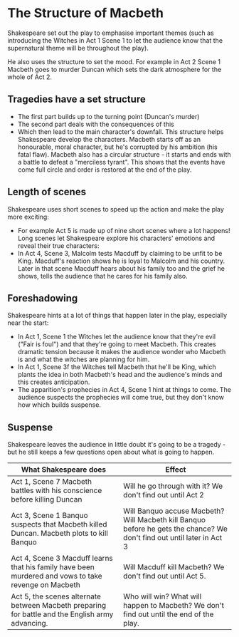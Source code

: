 # The Structure of Macbeth

Shakespeare set out the play to emphasise important themes (such as introducing the Witches in Act 1 Scene 1 to let the audience know that the supernatural theme will be throughout the play).

He also uses the structure to set the mood. For example in Act 2 Scene 1 Macbeth goes to murder Duncan which sets the dark atmosphere for the whole of Act 2.

## Tragedies have a set structure
- The first part builds up to the turning point (Duncan's murder)
- The second part deals with the consequences of this
- Which then lead to the main character's downfall.
This structure helps Shakespeare develop the characters. Macbeth starts off as an honourable, moral character, but he's corrupted by his ambition (his fatal flaw). Macbeth also has a circular structure - it starts and ends with a battle to defeat a "merciless tyrant". This shows that the events have come full circle and order is restored at the end of the play.

## Length of scenes
Shakespeare uses short scenes to speed up the action and make the play more exciting:
- For example Act 5 is made up of nine short scenes where a lot happens!
Long scenes let Shakespeare explore his characters' emotions and reveal their true characters:
- In Act 4, Scene 3, Malcolm tests Macduff by claiming to be unfit to be King. Macduff's reaction shows he is loyal to Malcolm and his country. Later in that scene Macduff hears about his family too and the grief he shows, tells the audience that he cares for his family also.

## Foreshadowing
Shakespeare hints at a lot of things that happen later in the play, especially near the start:
- In Act 1, Scene 1 the Witches let the audience know that they're evil ("Fair is foul") and that they're going to meet Macbeth. This creates dramatic tension because it makes the audience wonder who Macbeth is and what the witches are planning for him.
- In Act 1, Scene 3f the Witches tell Macbeth that he'll be King, which plants the idea in both Macbeth's head and the audience's minds and this creates anticipation.
- The apparition's prophecies in Act 4, Scene 1 hint at things to come. The audience suspects the prophecies will come true, but they don't know how which builds suspense.

## Suspense
Shakespeare leaves the audience in little doubt it's going to be a tragedy - but he still keeps a few questions open about what is going to happen.

| What Shakespeare does | Effect |
| --------------------- | ------ |
| Act 1, Scene 7 Macbeth battles with his conscience before killing Duncan | Will he go through with it? We don't find out until Act 2 |
| Act 3, Scene 1 Banquo suspects that Macbeth killed Duncan. Macbeth plots to kill Banquo | Will Banquo accuse Macbeth? Will Macbeth kill Banquo before he gets the chance? We don't find out until later in Act 3 |
| Act 4, Scene 3 Macduff learns that his family have been murdered and vows to take revenge on Macbeth | Will Macduff kill Macbeth? We don't find out until Act 5. |
| Act 5, the scenes alternate between Macbeth preparing for battle and the English army advancing. | Who will win? What will happen to Macbeth? We don't find out until the end of the play. |
